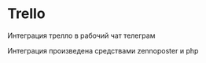 # Trello
Интеграция трелло в рабочий чат телеграм

Интеграция произведена средствами zennoposter и php
